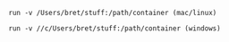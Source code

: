     
    run -v /Users/bret/stuff:/path/container (mac/linux)
    
    run -v //c/Users/bret/stuff:/path/container (windows)
